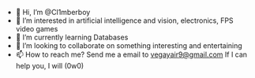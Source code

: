 - 👋 Hi, I’m @Cl1mberboy
- 👀 I’m interested in  artificial intelligence and vision, electronics, FPS video games
- 🌱 I’m currently learning Databases
- 💞️ I’m looking to collaborate on something interesting and entertaining
- 📫 How to reach me? Send me a email to vegayair9@gmail.com If I can help you, I will (0w0)
<!---
Cl1mberboy/Cl1mberboy is a ✨ special ✨ repository because its `README.md` (this file) appears on your GitHub profile.
You can click the Preview link to take a look at your changes.
--->
